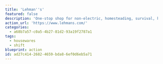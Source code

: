 ```yaml
---
title: 'Lehman''s'
featured: false
description: 'One-stop shop for non-electric, homesteading, survival, handmade, Amish made, plastic free, durable, quality goods.  If you envision switching to live a simpler life, this place has all the tools you need to do so.'
action_url: 'https://www.lehmans.com/'
categories:
  - a68b7a57-c0a5-4b27-81d2-93a19f2787a1
tags:
  - housewares
  - shift
blueprint: action
id: ad27c414-2682-4659-bda8-6ef0d6eb5a71
---
```

